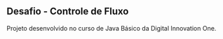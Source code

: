 ## Desafio - Controle de Fluxo

Projeto desenvolvido no curso de Java Básico da Digital Innovation One.

